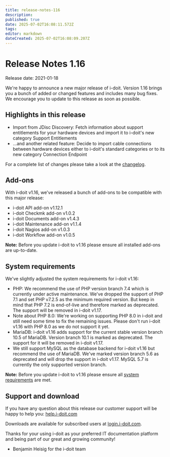 ```yaml
---
title: release-notes-116
description: 
published: true
date: 2025-07-02T16:08:11.572Z
tags: 
editor: markdown
dateCreated: 2025-07-02T16:08:09.207Z
---
```


# Release Notes 1.16

Release date: 2021-01-18

We're happy to announce a new major release of i-doit. Version 1.16 brings you a bunch of added or changed features and includes many bug fixes. We encourage you to update to this release as soon as possible.

Highlights in this release
--------------------------

*   Import from JDisc Discovery: Fetch information about support entitlements for your hardware devices and import it to i-doit's new category Support Entitlements
*   …and another related feature: Decide to import cable connections between hardware devices either to i-doit's standard categories or to its new category Connection Endpoint

For a complete list of changes please take a look at the [changelog](../changelogs/changelog-1.16.x/changelog-1.16.md).

Add-ons
-------

With i-doit v1.16, we've released a bunch of add-ons to be compatible with this major release:

*   i-doit API add-on v1.12.1
*   i-doit Checkmk add-on v1.0.2
*   i-doit Documents add-on v1.4.3
*   i-doit Maintenance add-on v1.1.4
*   i-doit Nagios add-on v1.0.3
*   i-doit Workflow add-on v1.0.5

**Note:** Before you update i-doit to v1.16 please ensure all installed add-ons are up-to-date.

System requirements
-------------------

We've slightly adjusted the system requirements for i-doit v1.16:

*   PHP: We recommend the use of PHP version branch 7.4 which is currently under active maintenance. We've dropped the support of PHP 7.1 and set PHP v7.2.5 as the minimum required version. But keep in mind that PHP 7.2 is end-of-live and therefore marked as deprecated. The support will be removed in i-doit v1.17.
*   Note about PHP 8.0: We're working on supporting PHP 8.0 in i-doit and still need some time to fix the remaining issues. Please don't run i-doit v1.16 with PHP 8.0 as we do not support it yet.
*   MariaDB: i-doit v1.16 adds support for the current stable version branch 10.5 of MariaDB. Version branch 10.1 is marked as deprecated. The support for it will be removed in i-doit v1.17.
*   We still support MySQL as the database backend for i-doit v1.16 but recommend the use of MariaDB. We've marked version branch 5.6 as deprecated and will drop the support in i-doit v1.17. MySQL 5.7 is currently the only supported version branch.

**Note:** Before you update i-doit to v1.16 please ensure all [system requirements](../../installation/systemvoraussetzungen.md) are met.

Support and download
--------------------

If you have any question about this release our customer support will be happy to help you: [help.i-doit.com](https://help.i-doit.com/)

Downloads are available for subscribed users at [login.i-doit.com](https://login.i-doit.com/).

Thanks for your using i-doit as your preferred IT documentation platform and being part of our great and growing community!

- Benjamin Heisig for the i-doit team
